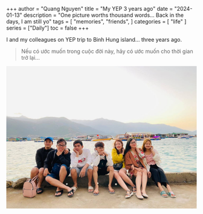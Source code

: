 +++
author = "Quang Nguyen"
title = "My YEP 3 years ago"
date = "2024-01-13"
description = "One picture worths thousand words... Back in the days, I am still yo"
tags = [
    "memories",
    "friends",
]
categories = [
    "life"
]
series = ["Daily"]
toc = false
+++

I and my colleagues on YEP trip to Binh Hung island... three years ago.
> Nếu có ước muốn trong cuộc đời này, hãy có ước muốn cho thời gian trở lại...

![](images/BinhHungTrip2021.jpg)